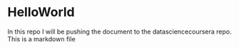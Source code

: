 # HelloWorld
In this repo I will be pushing the document to the datasciencecoursera repo.
This is a markdown file
